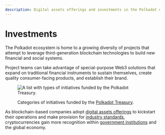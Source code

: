```yaml
---
description: Digital assets offerings and investments in the Polkadot ecosystem.
---
```


# Investments

The Polkadot ecosystem is home to a growing diversity of projects that attempt to leverage third-generation blockchain technologies to build new financial and social systems.

Project teams can take advantage of special-purpose Web3 solutions that expand on traditional financial instruments to sustain themselves, create quality consumer-facing products, and establish their brand.&#x20;

<figure><img src="../../../.gitbook/assets/R_IPolkadotTreasury.JPG" alt="A list with types of initiatives funded by the Polkadot Treasury."><figcaption><p>Categories of initiatives funded by the <a href="https://polkadot.network/ecosystem/treasury/">Polkadot Treasury</a>.</p></figcaption></figure>

As blockchain-based companies adopt [digital assets offerings](issuance.md) to kickstart their operations and  make provision for [industry standards](insurance.md), cryptocurrencies gain more recognition within [government institutions](taxation.md) and the global economy.

